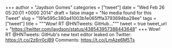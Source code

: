 
+++
author = "Jaydson Gomes"
categories = ["tweet"]
date = "Wed Feb 26 05:20:01 +0000 2014"
draft = false
image = "No media found for this Tweet"
slug = "191e595c380a41003b1e065fffa3793694ba28ee"
tags = ["tweet"]
title = """Wow! RT @HNTweets: GitHub..."""
tweet = true
tweet_url = "https://twitter.com/jaydson/status/438543957388443648"
+++
Wow! RT @HNTweets: GitHub's new text editor leaked on Twitter: https://t.co/2z6rr0cjB9 Comments: https://t.co/LmAze6M5Ts

